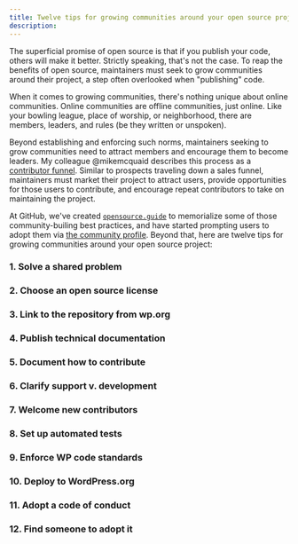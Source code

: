 ```yaml
---
title: Twelve tips for growing communities around your open source project
description:
---
```


The superficial promise of open source is that if you publish your code, others will make it better. Strictly speaking, that's not the case. To reap the benefits of open source, maintainers must seek to grow communities around their project, a step often overlooked when "publishing" code.

When it comes to growing communities, there's nothing unique about online communities. Online communities are offline communities, just online. Like your bowling league, place of worship, or neighborhood, there are members, leaders, and rules (be they written or unspoken).

Beyond establishing and enforcing such norms, maintainers seeking to grow communities need to attract members and encourage them to become leaders. My colleague @mikemcquaid describes this process as a [contributor funnel](https://speakerdeck.com/mikemcquaid/the-open-source-contributor-funnel). Similar to prospects traveling down a sales funnel, maintainers must market their project to attract users, provide opportunities for those users to contribute, and encourage repeat contributors to take on maintaining the project.

At GitHub, we've created [`opensource.guide`](https://opensource.guide) to memorialize some of those community-builing best practices, and have started prompting users to adopt them via [the community profile](https://github.com/blog/2380-new-community-tools). Beyond that, here are twelve tips for growing communities around your open source project:

### 1. Solve a shared problem

### 2. Choose an open source license

### 3. Link to the repository from wp.org

### 4. Publish technical documentation

### 5. Document how to contribute

### 6. Clarify support v. development

### 7. Welcome new contributors

### 8. Set up automated tests

### 9. Enforce WP code standards

### 10. Deploy to WordPress.org

### 11. Adopt a code of conduct

### 12. Find someone to adopt it
